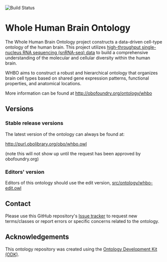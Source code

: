
![Build Status](https://github.com/hkir-dev/whole_human_brain_ontology/workflows/CI/badge.svg)
# Whole Human Brain Ontology

The Whole Human Brain Ontology project constructs a data-driven cell-type ontology of the human brain. This project utilizes [high-throughput single-nucleus RNA sequencing (snRNA-seq) data](https://doi.org/10.1101/2022.10.12.511898 ) to build a comprehensive understanding of the molecular and cellular diversity within the human brain.

WHBO aims to construct a robust and hierarchical ontology that organizes brain cell types based on shared gene expression patterns, functional properties, and anatomical locations.

More information can be found at http://obofoundry.org/ontology/whbo

## Versions

### Stable release versions

The latest version of the ontology can always be found at:

http://purl.obolibrary.org/obo/whbo.owl

(note this will not show up until the request has been approved by obofoundry.org)

### Editors' version

Editors of this ontology should use the edit version, [src/ontology/whbo-edit.owl](src/ontology/whbo-edit.owl)

## Contact

Please use this GitHub repository's [Issue tracker](https://github.com/hkir-dev/whole_human_brain_ontology/issues) to request new terms/classes or report errors or specific concerns related to the ontology.

## Acknowledgements

This ontology repository was created using the [Ontology Development Kit (ODK)](https://github.com/INCATools/ontology-development-kit).